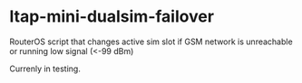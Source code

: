 # ltap-mini-dualsim-failover
RouterOS script that changes active sim slot if GSM network is unreachable or running low signal (&lt;-99 dBm)

Currenly in testing.
